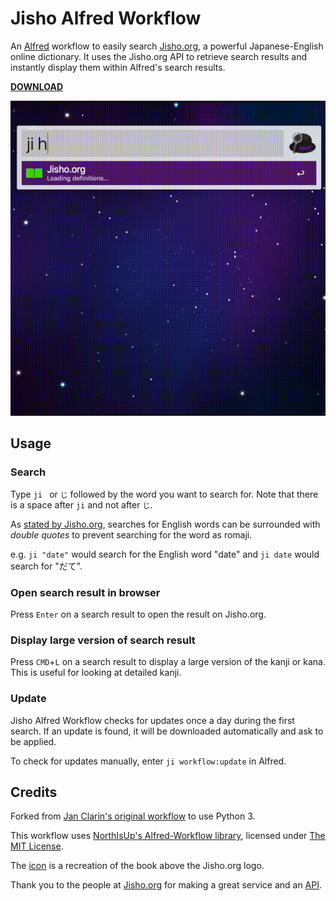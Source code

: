 # Jisho Alfred Workflow

An [Alfred](https://www.alfredapp.com/) workflow to easily search [Jisho.org](http://jisho.org/), a powerful Japanese-English online dictionary. It uses the Jisho.org API to retrieve search results and instantly display them within Alfred's search results.

**[DOWNLOAD](https://github.com/feetstv/jisho-alfred/releases/download/1.0/Jisho.org.alfredworkflow)**

![Preview](preview.gif)

## Usage

### Search

Type `ji ` or `じ` followed by the word you want to search for. Note that there
is a space after `ji` and not after `じ`.

As [stated by Jisho.org](http://jisho.org/docs), searches for English words can be surrounded with *double quotes* to prevent searching for the word as romaji.

e.g. `ji "date"` would search for the English word "date" and `ji date` would
search for "だて".

### Open search result in browser

Press `Enter` on a search result to open the result on Jisho.org.

### Display large version of search result

Press `CMD`+`L` on a search result to display a large version of the kanji or kana. This is useful for looking at detailed kanji.

### Update

Jisho Alfred Workflow checks for updates once a day during the first search. If an update is found, it will be downloaded automatically and ask to be applied.

To check for updates manually, enter `ji workflow:update` in Alfred.

## Credits

Forked from [Jan Clarin's original workflow](https://github.com/janclarin/jisho-alfred) to use Python 3.

This workflow uses [NorthIsUp's Alfred-Workflow library](https://github.com/NorthIsUp/alfred-workflow), licensed under [The MIT License](https://github.com/deanishe/alfred-workflow/blob/master/LICENCE.txt).

The [icon](src/icons/icon.png) is a recreation of the book above the Jisho.org logo.

Thank you to the people at [Jisho.org](http://jisho.org/about) for making a great service and an [API](http://jisho.org/forum/54fefc1f6e73340b1f160000-is-there-any-kind-of-search-api).
